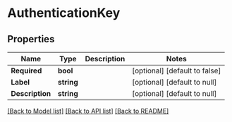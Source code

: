 # AuthenticationKey

## Properties
Name | Type | Description | Notes
------------ | ------------- | ------------- | -------------
**Required** | **bool** |  | [optional] [default to false]
**Label** | **string** |  | [optional] [default to null]
**Description** | **string** |  | [optional] [default to null]

[[Back to Model list]](../README.md#documentation-for-models) [[Back to API list]](../README.md#documentation-for-api-endpoints) [[Back to README]](../README.md)


